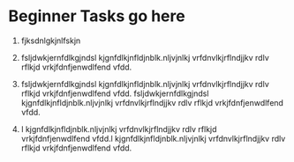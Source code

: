 # Beginner Tasks go here

1. fjksdnlgkjnlfskjn

2. fsljdwkjernfdlkgjndsl kjgnfdlkjnfldjnblk.nljvjnlkj vrfdnvlkjrflndjjkv rdlv rflkjd vrkjfdnfjenwdlfend vfdd. 

3. fsljdwkjernfdlkgjndsl kjgnfdlkjnfldjnblk.nljvjnlkj vrfdnvlkjrflndjjkv rdlv rflkjd vrkjfdnfjenwdlfend vfdd. 
fsljdwkjernfdlkgjndsl kjgnfdlkjnfldjnblk.nljvjnlkj vrfdnvlkjrflndjjkv rdlv rflkjd vrkjfdnfjenwdlfend vfdd. 

4. l kjgnfdlkjnfldjnblk.nljvjnlkj vrfdnvlkjrflndjjkv rdlv rflkjd vrkjfdnfjenwdlfend vfdd.l kjgnfdlkjnfldjnblk.nljvjnlkj vrfdnvlkjrflndjjkv rdlv rflkjd vrkjfdnfjenwdlfend vfdd.

